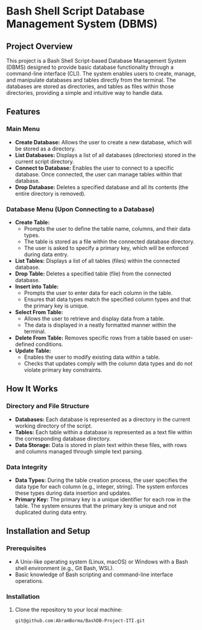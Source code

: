 # Bash Shell Script Database Management System (DBMS)

## Project Overview

This project is a Bash Shell Script-based Database Management System (DBMS) designed to provide basic database functionality through a command-line interface (CLI). The system enables users to create, manage, and manipulate databases and tables directly from the terminal. The databases are stored as directories, and tables as files within those directories, providing a simple and intuitive way to handle data.

## Features

### Main Menu
- **Create Database:** Allows the user to create a new database, which will be stored as a directory.
- **List Databases:** Displays a list of all databases (directories) stored in the current script directory.
- **Connect to Database:** Enables the user to connect to a specific database. Once connected, the user can manage tables within that database.
- **Drop Database:** Deletes a specified database and all its contents (the entire directory is removed).

### Database Menu (Upon Connecting to a Database)
- **Create Table:** 
  - Prompts the user to define the table name, columns, and their data types.
  - The table is stored as a file within the connected database directory.
  - The user is asked to specify a primary key, which will be enforced during data entry.
- **List Tables:** Displays a list of all tables (files) within the connected database.
- **Drop Table:** Deletes a specified table (file) from the connected database.
- **Insert into Table:**
  - Prompts the user to enter data for each column in the table.
  - Ensures that data types match the specified column types and that the primary key is unique.
- **Select From Table:**
  - Allows the user to retrieve and display data from a table.
  - The data is displayed in a neatly formatted manner within the terminal.
- **Delete From Table:** Removes specific rows from a table based on user-defined conditions.
- **Update Table:** 
  - Enables the user to modify existing data within a table.
  - Checks that updates comply with the column data types and do not violate primary key constraints.

## How It Works

### Directory and File Structure
- **Databases:** Each database is represented as a directory in the current working directory of the script.
- **Tables:** Each table within a database is represented as a text file within the corresponding database directory.
- **Data Storage:** Data is stored in plain text within these files, with rows and columns managed through simple text parsing.

### Data Integrity
- **Data Types:** During the table creation process, the user specifies the data type for each column (e.g., integer, string). The system enforces these types during data insertion and updates.
- **Primary Key:** The primary key is a unique identifier for each row in the table. The system ensures that the primary key is unique and not duplicated during data entry.

## Installation and Setup

### Prerequisites
- A Unix-like operating system (Linux, macOS) or Windows with a Bash shell environment (e.g., Git Bash, WSL).
- Basic knowledge of Bash scripting and command-line interface operations.

### Installation
1. Clone the repository to your local machine:
   ```bash
   git@github.com:AbramBorma/BashDB-Project-ITI.git
